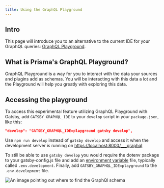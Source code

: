 ```yaml
---
title: Using the GraphQL Playground
---
```


## Intro

This page will introduce you to an alternative to the current IDE for your GraphQL queries: [GraphQL Playground](https://github.com/prisma/graphql-playground).

## What is Prisma's GraphQL Playground?

GraphQL Playground is a way for you to interact with the data your sources and plugins add as schemas. You will be interacting with this data a lot and the Playground will help you greatly with exploring this data.

## Accessing the playground

To access this experimental feature utilizing GraphQL Playground with Gatsby, add `GATSBY_GRAPHQL_IDE` to your `develop` script in your `package.json`, like this:

```json
"develop": "GATSBY_GRAPHQL_IDE=playground gatsby develop",
```

Use `npm run develop` instead of `gatsby develop` and access it when the development server is running on <https://localhost:8000/___graphql>

To still be able to use `gatsby develop` you would require the dotenv package to your gatsby-config.js file and add an [environment variable](/docs/environment-variables/) file, typically called `.env.development`. Finally, add `GATSBY_GRAPHQL_IDE=playground` to the `.env.development` file.

![An image pointing out where to find the GraphQl schema](./images/playground-schema.png)
